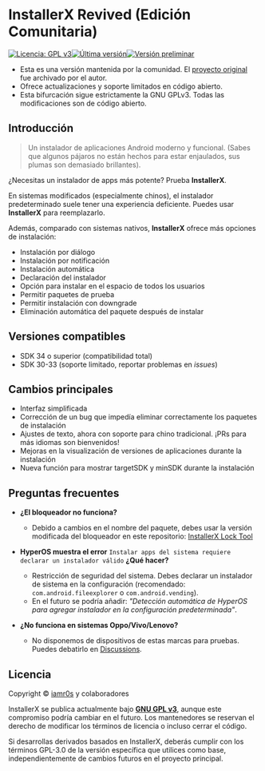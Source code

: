 # InstallerX Revived (Edición Comunitaria)

[![Licencia: GPL v3](https://img.shields.io/badge/Licencia-GPLv3-blue.svg)](https://www.gnu.org/licenses/gpl-3.0)[![Última versión](https://img.shields.io/github/v/release/wxxsfxyzm/InstallerX?label=Estable)](https://github.com/wxxsfxyzm/InstallerX/releases/latest)[![Versión preliminar](https://img.shields.io/github/v/release/wxxsfxyzm/InstallerX?include_prereleases&label=Pruebas)](https://github.com/wxxsfxyzm/InstallerX/releases)

- Esta es una versión mantenida por la comunidad. El [proyecto original](https://github.com/iamr0s/InstallerX) fue archivado por el autor.
- Ofrece actualizaciones y soporte limitados en código abierto.
- Esta bifurcación sigue estrictamente la GNU GPLv3. Todas las modificaciones son de código abierto.

## Introducción

> Un instalador de aplicaciones Android moderno y funcional. (Sabes que algunos pájaros no están hechos para estar enjaulados, sus plumas son demasiado brillantes).

¿Necesitas un instalador de apps más potente? Prueba **InstallerX**.

En sistemas modificados (especialmente chinos), el instalador predeterminado suele tener una experiencia deficiente. Puedes usar **InstallerX** para reemplazarlo.

Además, comparado con sistemas nativos, **InstallerX** ofrece más opciones de instalación:
- Instalación por diálogo
- Instalación por notificación
- Instalación automática
- Declaración del instalador
- Opción para instalar en el espacio de todos los usuarios
- Permitir paquetes de prueba
- Permitir instalación con downgrade
- Eliminación automática del paquete después de instalar

## Versiones compatibles

- SDK 34 o superior (compatibilidad total)
- SDK 30-33 (soporte limitado, reportar problemas en *issues*)

## Cambios principales

- Interfaz simplificada
- Corrección de un bug que impedía eliminar correctamente los paquetes de instalación
- Ajustes de texto, ahora con soporte para chino tradicional. ¡PRs para más idiomas son bienvenidos!
- Mejoras en la visualización de versiones de aplicaciones durante la instalación
- Nueva función para mostrar targetSDK y minSDK durante la instalación

## Preguntas frecuentes

- **¿El bloqueador no funciona?**
  - Debido a cambios en el nombre del paquete, debes usar la versión modificada del bloqueador en este repositorio: [InstallerX Lock Tool](https://github.com/wxxsfxyzm/InstallerX-Revived/blob/main/InstallerX%E9%94%81%E5%AE%9A%E5%99%A8_1.3.apk)

- **HyperOS muestra el error** `Instalar apps del sistema requiere declarar un instalador válido` **¿Qué hacer?**
  - Restricción de seguridad del sistema. Debes declarar un instalador de sistema en la configuración (recomendado: `com.android.fileexplorer` o `com.android.vending`).
  - En el futuro se podría añadir: *"Detección automática de HyperOS para agregar instalador en la configuración predeterminada"*.

- **¿No funciona en sistemas Oppo/Vivo/Lenovo?**
  - No disponemos de dispositivos de estas marcas para pruebas. Puedes debatirlo en [Discussions](https://github.com/wxxsfxyzm/InstallerX-Revived/discussions).

## Licencia

Copyright © [iamr0s](https://github.com/iamr0s) y colaboradores

InstallerX se publica actualmente bajo [**GNU GPL v3**](http://www.gnu.org/copyleft/gpl.html), aunque este compromiso podría cambiar en el futuro. Los mantenedores se reservan el derecho de modificar los términos de licencia o incluso cerrar el código.

Si desarrollas derivados basados en InstallerX, deberás cumplir con los términos GPL-3.0 de la versión específica que utilices como base, independientemente de cambios futuros en el proyecto principal.